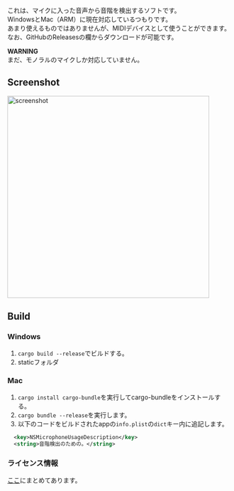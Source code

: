 これは、マイクに入った音声から音階を検出するソフトです。  
WindowsとMac（ARM）に現在対応しているつもりです。  
あまり使えるものではありませんが、MIDIデバイスとして使うことができます。  
なお、GitHubのReleasesの欄からダウンロードが可能です。

**WARNING**  
まだ、モノラルのマイクしか対応していません。

## Screenshot
<img width="455" alt="screenshot" src="https://user-images.githubusercontent.com/45121209/188258254-a734da9b-8597-4956-a373-c845ee48119a.png">

## Build
### Windows
1. `cargo build --release`でビルドする。
2. staticフォルダ
### Mac
1. `cargo install cargo-bundle`を実行してcargo-bundleをインストールする。
2. `cargo bundle --release`を実行します。
3. 以下のコードをビルドされたappの`info.plist`の`dict`キー内に追記します。

```xml
  <key>NSMicrophoneUsageDescription</key>
  <string>音階検出のための。</string>
```
### ライセンス情報
[ここ](https://tasuren.github.io/a_synthe/licenses.html)にまとめてあります。  